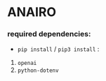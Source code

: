 # ANAIRO

### required dependencies:

* `pip install` / `pip3 install` :

1. `openai`
2. `python-dotenv`
